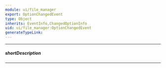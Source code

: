 ```yaml
---
module: ui/file_manager
export: OptionChangedEvent
type: Object
inherits: EventInfo,ChangedOptionInfo
uid: ui/file_manager:OptionChangedEvent
generateTypeLink: 
---
```

---
##### shortDescription
<!-- Description goes here -->

---
<!-- Description goes here -->